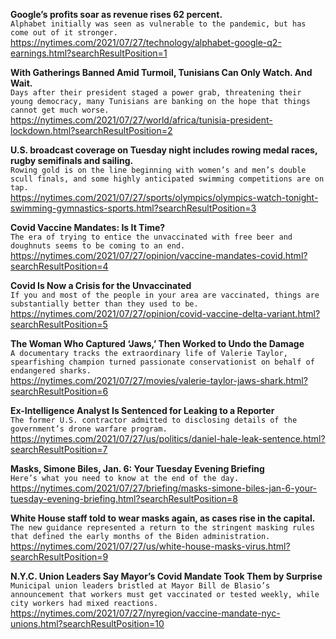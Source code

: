 **Google’s profits soar as revenue rises 62 percent.**\
`Alphabet initially was seen as vulnerable to the pandemic, but has come out of it stronger.`\
https://nytimes.com/2021/07/27/technology/alphabet-google-q2-earnings.html?searchResultPosition=1

**With Gatherings Banned Amid Turmoil, Tunisians Can Only Watch. And Wait.**\
`Days after their president staged a power grab, threatening their young democracy, many Tunisians are banking on the hope that things cannot get much worse.`\
https://nytimes.com/2021/07/27/world/africa/tunisia-president-lockdown.html?searchResultPosition=2

**U.S. broadcast coverage on Tuesday night includes rowing medal races, rugby semifinals and sailing.**\
`Rowing gold is on the line beginning with women’s and men’s double scull finals, and some highly anticipated swimming competitions are on tap.`\
https://nytimes.com/2021/07/27/sports/olympics/olympics-watch-tonight-swimming-gymnastics-sports.html?searchResultPosition=3

**Covid Vaccine Mandates: Is It Time?**\
`The era of trying to entice the unvaccinated with free beer and doughnuts seems to be coming to an end.`\
https://nytimes.com/2021/07/27/opinion/vaccine-mandates-covid.html?searchResultPosition=4

**Covid Is Now a Crisis for the Unvaccinated**\
`If you and most of the people in your area are vaccinated, things are substantially better than they used to be.`\
https://nytimes.com/2021/07/27/opinion/covid-vaccine-delta-variant.html?searchResultPosition=5

**The Woman Who Captured ‘Jaws,’ Then Worked to Undo the Damage**\
`A documentary tracks the extraordinary life of Valerie Taylor, spearfishing champion turned passionate conservationist on behalf of endangered sharks.`\
https://nytimes.com/2021/07/27/movies/valerie-taylor-jaws-shark.html?searchResultPosition=6

**Ex-Intelligence Analyst Is Sentenced for Leaking to a Reporter**\
`The former U.S. contractor admitted to disclosing details of the government’s drone warfare program.`\
https://nytimes.com/2021/07/27/us/politics/daniel-hale-leak-sentence.html?searchResultPosition=7

**Masks, Simone Biles, Jan. 6: Your Tuesday Evening Briefing**\
`Here’s what you need to know at the end of the day.`\
https://nytimes.com/2021/07/27/briefing/masks-simone-biles-jan-6-your-tuesday-evening-briefing.html?searchResultPosition=8

**White House staff told to wear masks again, as cases rise in the capital.**\
`The new guidance represented a return to the stringent masking rules that defined the early months of the Biden administration.`\
https://nytimes.com/2021/07/27/us/white-house-masks-virus.html?searchResultPosition=9

**N.Y.C. Union Leaders Say Mayor’s Covid Mandate Took Them by Surprise**\
`Municipal union leaders bristled at Mayor Bill de Blasio’s announcement that workers must get vaccinated or tested weekly, while city workers had mixed reactions.`\
https://nytimes.com/2021/07/27/nyregion/vaccine-mandate-nyc-unions.html?searchResultPosition=10

